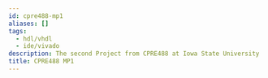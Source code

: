 ```yaml
---
id: cpre488-mp1
aliases: []
tags:
  - hdl/vhdl
  - ide/vivado
description: The second Project from CPRE488 at Iowa State University
title: CPRE488 MP1
---
```



